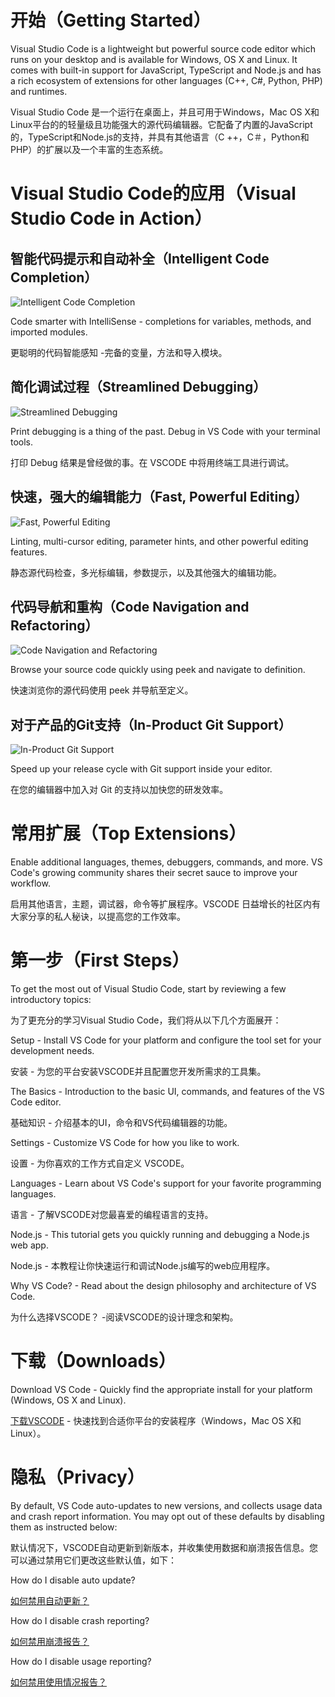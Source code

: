 # 开始（Getting Started）

Visual Studio Code is a lightweight but powerful source code editor which runs on your desktop and is available for Windows, OS X and Linux. It comes with built-in support for JavaScript, TypeScript and Node.js and has a rich ecosystem of extensions for other languages (C++, C#, Python, PHP) and runtimes.

Visual Studio Code 是一个运行在桌面上，并且可用于Windows，Mac OS X和Linux平台的的轻量级且功能强大的源代码编辑器。它配备了内置的JavaScript的，TypeScript和Node.js的支持，并具有其他语言（C ++，C＃，Python和PHP）的扩展以及一个丰富的生态系统。

# Visual Studio Code的应用（Visual Studio Code in Action）

## 智能代码提示和自动补全（Intelligent Code Completion）

![Intelligent Code Completion](https://code.visualstudio.com/docs_carousel/intellisense.png)

Code smarter with IntelliSense - completions for variables, methods, and imported modules.

更聪明的代码智能感知 -完备的变量，方法和导入模块。

## 简化调试过程（Streamlined Debugging）

![Streamlined Debugging](https://code.visualstudio.com/docs_carousel/debug.png)

Print debugging is a thing of the past. Debug in VS Code with your terminal tools.

打印 Debug 结果是曾经做的事。在 VSCODE 中将用终端工具进行调试。
    
## 快速，强大的编辑能力（Fast, Powerful Editing）

![Fast, Powerful Editing](https://code.visualstudio.com/docs_carousel/errors.png)

Linting, multi-cursor editing, parameter hints, and other powerful editing features.

静态源代码检查，多光标编辑，参数提示，以及其他强大的编辑功能。

## 代码导航和重构（Code Navigation and Refactoring）

![Code Navigation and Refactoring](https://code.visualstudio.com/docs_carousel/peek.png)

Browse your source code quickly using peek and navigate to definition.

快速浏览你的源代码使用 peek 并导航至定义。

## 对于产品的Git支持（In-Product Git Support）

![In-Product Git Support](https://code.visualstudio.com/docs_carousel/git.png)

Speed up your release cycle with Git support inside your editor.

在您的编辑器中加入对 Git 的支持以加快您的研发效率。

# 常用扩展（Top Extensions）

Enable additional languages, themes, debuggers, commands, and more. VS Code's growing community shares their secret sauce to improve your workflow.

启用其他语言，主题，调试器，命令等扩展程序。VSCODE 日益增长的社区内有大家分享的私人秘诀，以提高您的工作效率。


# 第一步（First Steps）

To get the most out of Visual Studio Code, start by reviewing a few introductory topics:

为了更充分的学习Visual Studio Code，我们将从以下几个方面展开：

Setup - Install VS Code for your platform and configure the tool set for your development needs.

安装 - 为您的平台安装VSCODE并且配置您开发所需求的工具集。

The Basics - Introduction to the basic UI, commands, and features of the VS Code editor.

基础知识 - 介绍基本的UI，命令和VS代码编辑器的功能。

Settings - Customize VS Code for how you like to work.

设置 - 为你喜欢的工作方式自定义 VSCODE。

Languages - Learn about VS Code's support for your favorite programming languages.

语言 - 了解VSCODE对您最喜爱的编程语言的支持。

Node.js - This tutorial gets you quickly running and debugging a Node.js web app.

Node.js - 本教程让你快速运行和调试Node.js编写的web应用程序。

Why VS Code? - Read about the design philosophy and architecture of VS Code.

为什么选择VSCODE？ -阅读VSCODE的设计理念和架构。

# 下载（Downloads）

Download VS Code - Quickly find the appropriate install for your platform (Windows, OS X and Linux).

[下载VSCODE](https://code.visualstudio.com/download) - 快速找到合适你平台的安装程序（Windows，Mac OS X和Linux）。

# 隐私（Privacy）

By default, VS Code auto-updates to new versions, and collects usage data and crash report information. You may opt out of these defaults by disabling them as instructed below:

默认情况下，VSCODE自动更新到新版本，并收集使用数据和崩溃报告信息。您可以通过禁用它们更改这些默认值，如下：

How do I disable auto update?

[如何禁用自动更新？](https://code.visualstudio.com/Docs/supporting/faq#_how-do-i-opt-out-of-vs-code-autoupdates)

How do I disable crash reporting?

[如何禁用崩溃报告？](https://code.visualstudio.com/Docs/supporting/faq#_how-to-disable-crash-reporting)

How do I disable usage reporting?

[如何禁用使用情况报告？](https://code.visualstudio.com/Docs/supporting/faq#_how-to-disable-telemetry-reporting)

